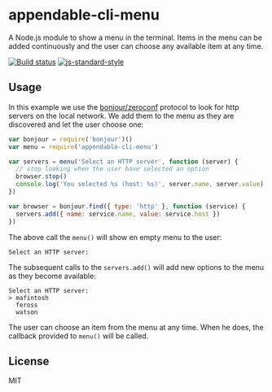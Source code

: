 # appendable-cli-menu

A Node.js module to show a menu in the terminal. Items in the menu can
be added continuously and the user can choose any available item at any
time.

[![Build status](https://travis-ci.org/watson/appendable-cli-menu.svg?branch=master)](https://travis-ci.org/watson/appendable-cli-menu)
[![js-standard-style](https://img.shields.io/badge/code%20style-standard-brightgreen.svg?style=flat)](https://github.com/feross/standard)

## Usage

In this example we use the
[bonjour/zeroconf](http://github.com/watson/bonjour) protocol to look
for http servers on the local network. We add them to the menu as they
are discovered and let the user choose one:

```js
var bonjour = require('bonjour')()
var menu = require('appendable-cli-menu')

var servers = menu('Select an HTTP server', function (server) {
  // stop looking when the user have selected an option
  browser.stop()
  console.log('You selected %s (host: %s)', server.name, server.value)
})

var browser = bonjour.find({ type: 'http' }, function (service) {
  servers.add({ name: service.name, value: service.host })
})
```

The above call the `menu()` will show en empty menu to the user:

```
Select an HTTP server:

```

The subsequent calls to the `servers.add()` will add new options to the
menu as they become available:

```
Select an HTTP server:
> mafintosh
  feross
  watson

```

The user can choose an item from the menu at any time. When he does, the
callback provided to `menu()` will be called.

## License

MIT
